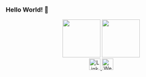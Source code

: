 ### Hello World! 👋

<div id="header" align="center">
  <img src="https://media.giphy.com/media/v1.Y2lkPTc5MGI3NjExYjg0YTFjODM1NDBlMzc3OGFjOTgzZTlmYjQ2YWJlZTg0ODA3MDY1MSZjdD1z/HwBlFQZFcAoUcPHZdX/giphy.gif" width="100"/>
  <img src="https://media.giphy.com/media/M9gbBd9nbDrOTu1Mqx/giphy.gif" width="100"/>
  
  <div id="badges">
    <a href="https://linkedin.com/in/reza-asgharzadeh">
      <img src="https://img.shields.io/badge/LinkedIn-blue?style=for-the-badge&logo=linkedin&logoColor=white" alt="LinkedIn Badge" height="30px"/>
    </a>
    <a href="https://developersho.com">
      <img src="https://img.shields.io/badge/Website%3A-developersho.com-blueviolet" alt="Website" height="30px"/>
    </a>
  </div>  
</div>

